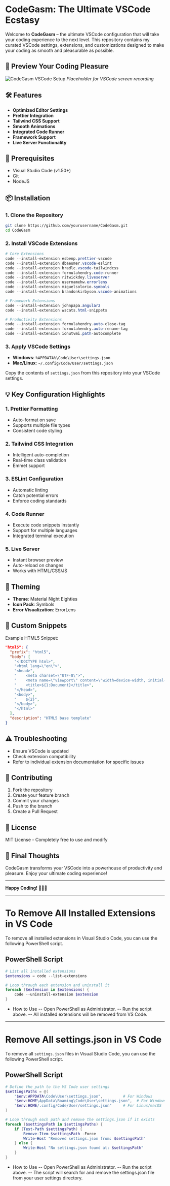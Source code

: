 # CodeGasm: The Ultimate VSCode Ecstasy

Welcome to **CodeGasm** – the ultimate VSCode configuration that will take your coding experience to the next level. This repository contains my curated VSCode settings, extensions, and customizations designed to make your coding as smooth and pleasurable as possible.

## 🚀 Preview Your Coding Pleasure

![CodeGasm VSCode Setup](https://raw.githubusercontent.com/girish-kor/CodeGasm-The-Ultimate-VSCode-Ecstasy/refs/heads/main/assets/CodeGasm.png)
*Placeholder for VSCode screen recording*

## 🛠 Features

- **Optimized Editor Settings**
- **Prettier Integration**
- **Tailwind CSS Support**
- **Smooth Animations**
- **Integrated Code Runner**
- **Framework Support**
- **Live Server Functionality**

## 🔧 Prerequisites

- Visual Studio Code (v1.50+)
- Git
- NodeJS

## 📦 Installation

### 1. Clone the Repository

```bash
git clone https://github.com/yourusername/CodeGasm.git
cd CodeGasm
```

### 2. Install VSCode Extensions

```powershell
# Core Extensions
code --install-extension esbenp.prettier-vscode
code --install-extension dbaeumer.vscode-eslint
code --install-extension bradlc.vscode-tailwindcss
code --install-extension formulahendry.code-runner
code --install-extension ritwickdey.liveserver
code --install-extension usernamehw.errorlens
code --install-extension miguelsolorio.symbols
code --install-extension brandonkirbyson.vscode-animations

# Framework Extensions
code --install-extension johnpapa.angular2
code --install-extension wscats.html-snippets

# Productivity Extensions
code --install-extension formulahendry.auto-close-tag
code --install-extension formulahendry.auto-rename-tag
code --install-extension ionutvmi.path-autocomplete
```

### 3. Apply VSCode Settings

- **Windows**: `%APPDATA%\Code\User\settings.json`
- **Mac/Linux**: `~/.config/Code/User/settings.json`

Copy the contents of `settings.json` from this repository into your VSCode settings.

## 💡 Key Configuration Highlights

### 1. Prettier Formatting
- Auto-format on save
- Supports multiple file types
- Consistent code styling

### 2. Tailwind CSS Integration
- Intelligent auto-completion
- Real-time class validation
- Emmet support

### 3. ESLint Configuration
- Automatic linting
- Catch potential errors
- Enforce coding standards

### 4. Code Runner
- Execute code snippets instantly
- Support for multiple languages
- Integrated terminal execution

### 5. Live Server
- Instant browser preview
- Auto-reload on changes
- Works with HTML/CSS/JS

## 🎨 Theming

- **Theme**: Material Night Eighties
- **Icon Pack**: Symbols
- **Error Visualization**: ErrorLens

## 📝 Custom Snippets

Example HTML5 Snippet:

```json
"html5": {
  "prefix": "html5",
  "body": [
    "<!DOCTYPE html>",
    "<html lang=\"en\">",
    "<head>",
    "    <meta charset=\"UTF-8\">",
    "    <meta name=\"viewport\" content=\"width=device-width, initial-scale=1.0\">",
    "    <title>${1:Document}</title>",
    "</head>",
    "<body>",
    "    ${2}",
    "</body>",
    "</html>"
  ],
  "description": "HTML5 base template"
}
```

## ⚠️ Troubleshooting

- Ensure VSCode is updated
- Check extension compatibility
- Refer to individual extension documentation for specific issues

## 🤝 Contributing

1. Fork the repository
2. Create your feature branch
3. Commit your changes
4. Push to the branch
5. Create a Pull Request

## 📄 License

MIT License - Completely free to use and modify

## 🌟 Final Thoughts

CodeGasm transforms your VSCode into a powerhouse of productivity and pleasure. Enjoy your ultimate coding experience!

---

**Happy Coding! 🚀👨‍💻**

---

# To Remove All Installed Extensions in VS Code

To remove all installed extensions in Visual Studio Code, you can use the following PowerShell script.

## PowerShell Script

```powershell
# List all installed extensions
$extensions = code --list-extensions

# Loop through each extension and uninstall it
foreach ($extension in $extensions) {
    code --uninstall-extension $extension
}
```
- How to Use
-- Open PowerShell as Administrator.
-- Run the script above.
-- All installed extensions will be removed from VS Code.

---

# Remove All settings.json in VS Code

To remove all `settings.json` files in Visual Studio Code, you can use the following PowerShell script.

## PowerShell Script

```powershell
# Define the path to the VS Code user settings
$settingsPaths = @(
    "$env:APPDATA\Code\User\settings.json",         # For Windows
    "$env:HOME\AppData\Roaming\Code\User\settings.json",  # For Windows (Alternate)
    "$env:HOME/.config/Code/User/settings.json"     # For Linux/macOS
)

# Loop through each path and remove the settings.json if it exists
foreach ($settingsPath in $settingsPaths) {
    if (Test-Path $settingsPath) {
        Remove-Item $settingsPath -Force
        Write-Host "Removed settings.json from: $settingsPath"
    } else {
        Write-Host "No settings.json found at: $settingsPath"
    }
}
```
- How to Use
-- Open PowerShell as Administrator.
-- Run the script above.
-- The script will search for and remove the settings.json file from your user settings directory.

